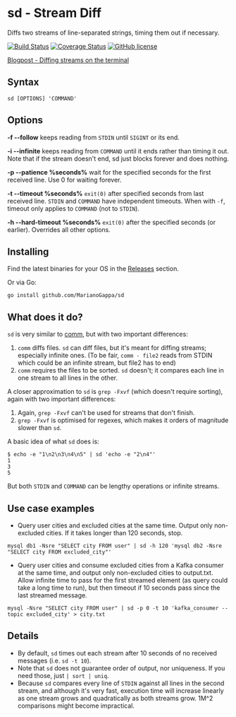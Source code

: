 # sd - Stream Diff
Diffs two streams of line-separated strings, timing them out if necessary.

[![Build Status](https://img.shields.io/travis/MarianoGappa/sd.svg)](https://travis-ci.org/MarianoGappa/sd)
[![Coverage Status](https://coveralls.io/repos/github/MarianoGappa/sd/badge.svg?branch=master&nocache=1)](https://coveralls.io/github/MarianoGappa/sd?branch=master)
[![GitHub license](https://img.shields.io/badge/license-MIT-blue.svg)](https://raw.githubusercontent.com/MarianoGappa/sd/master/LICENSE)

[Blogpost - Diffing streams on the terminal](http://marianogappa.github.io/software/2016/07/30/diffing-streams-on-the-terminal/)

## Syntax

```
sd [OPTIONS] 'COMMAND'
```

## Options

**-f --follow** keeps reading from `STDIN` until `SIGINT` or its end.

**-i --infinite** keeps reading from `COMMAND` until it ends rather than timing it out. Note that if the stream doesn't end, sd just blocks forever and does nothing.

**-p --patience %seconds%** wait for the specified seconds for the first received line. Use 0 for waiting forever.

**-t --timeout %seconds%** `exit(0)` after specified seconds from last received line. `STDIN` and `COMMAND` have independent timeouts. When with `-f`, timeout only applies to `COMMAND` (not to `STDIN`).

**-h --hard-timeout %seconds%** `exit(0)` after the specified seconds (or earlier). Overrides all other options.

## Installing

Find the latest binaries for your OS in the [Releases](https://github.com/MarianoGappa/sd/releases/) section.

Or via Go:
```
go install github.com/MarianoGappa/sd
```

## What does it do?

`sd` is very similar to [comm](https://en.wikipedia.org/wiki/Comm), but with two important differences:

1. `comm` diffs files. `sd` can diff files, but it's meant for diffing streams; especially infinite ones. (To be fair, `comm - file2` reads from STDIN which could be an infinite stream, but file2 has to end)
2. `comm` requires the files to be sorted. `sd` doesn't; it compares each line in one stream to all lines in the other.

A closer approximation to `sd` is `grep -Fxvf` (which doesn't require sorting), again with two important differences:

1. Again, `grep -Fxvf` can't be used for streams that don't finish.
2. `grep -Fxvf` is optimised for regexes, which makes it orders of magnitude slower than `sd`.

A basic idea of what `sd` does is:
```
$ echo -e "1\n2\n3\n4\n5" | sd 'echo -e "2\n4"'
1
3
5
```

But both `STDIN` and `COMMAND` can be lengthy operations or infinite streams.

## Use case examples

- Query user cities and excluded cities at the same time. Output only non-excluded cities. If it takes longer than 120 seconds, stop.
```
mysql db1 -Nsre "SELECT city FROM user" | sd -h 120 'mysql db2 -Nsre "SELECT city FROM excluded_city"'
```
- Query user cities and consume excluded cities from a Kafka consumer at the same time, and output only non-excluded cities to output.txt. Allow infinite time to pass for the first streamed element (as query could take a long time to run), but then timeout if 10 seconds pass since the last streamed message.
```
mysql -Nsre "SELECT city FROM user" | sd -p 0 -t 10 'kafka_consumer --topic excluded_city' > city.txt
```

## Details

- By default, `sd` times out each stream after 10 seconds of no received messages (i.e. `sd -t 10`).
- Note that `sd` does not guarantee order of output, nor uniqueness. If you need those, just `| sort | uniq`.
- Because `sd` compares every line of `STDIN` against all lines in the second stream, and although it's very fast, execution time will increase linearly as one stream grows and quadratically as both streams grow. 1M^2 comparisons might become impractical.
